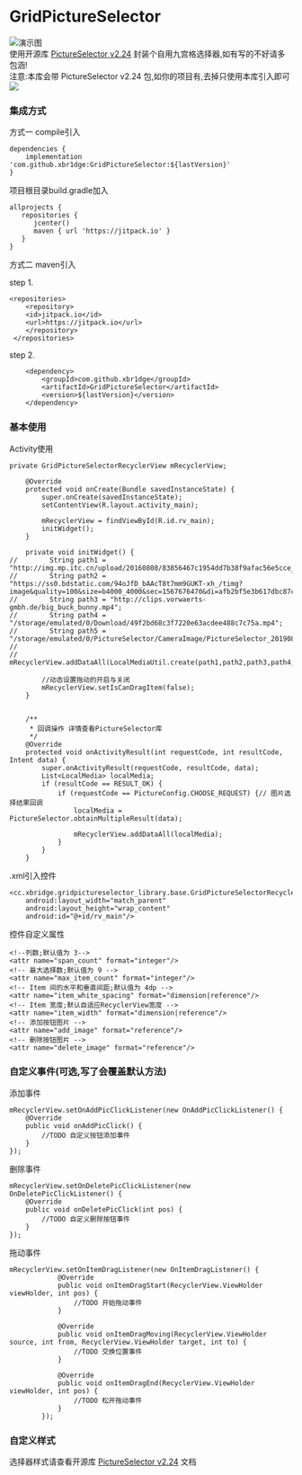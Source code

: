 GridPictureSelector
============
![演示图](image/20190907_114937.gif)<br>
使用开源库 [PictureSelector v2.24](https://github.com/LuckSiege/PictureSelector) 封装个自用九宫格选择器,如有写的不好请多包涵!<br>
注意:本库会带 PictureSelector v2.24 包,如你的项目有,去掉只使用本库引入即可<br>
[![](https://jitpack.io/v/xbr1dge/GridPictureSelector.svg)](https://jitpack.io/#xbr1dge/GridPictureSelector)
### 集成方式
方式一 compile引入
```
dependencies {
	implementation 'com.github.xbr1dge:GridPictureSelector:${lastVersion}'
}
```
项目根目录build.gradle加入
```
allprojects {
   repositories {
      jcenter()
      maven { url 'https://jitpack.io' }
   }
}
```
方式二 maven引入

step 1.
```
<repositories>
	<repository>
	<id>jitpack.io</id>
	<url>https://jitpack.io</url>
	</repository>
 </repositories>
```
step 2.
```
	<dependency>
	    <groupId>com.github.xbr1dge</groupId>
	    <artifactId>GridPictureSelector</artifactId>
	    <version>${lastVersion}</version>
	</dependency>
```
### 基本使用
Activity使用
```
private GridPictureSelectorRecyclerView mRecyclerView;

    @Override
    protected void onCreate(Bundle savedInstanceState) {
        super.onCreate(savedInstanceState);
        setContentView(R.layout.activity_main);

        mRecyclerView = findViewById(R.id.rv_main);
        initWidget();
    }

    private void initWidget() {
//        String path1 = "http://img.mp.itc.cn/upload/20160808/83856467c1954dd7b38f9afac56e5cce_th.jpg";
//        String path2 = "https://ss0.bdstatic.com/94oJfD_bAAcT8t7mm9GUKT-xh_/timg?image&quality=100&size=b4000_4000&sec=1567676470&di=afb2bf5e3b617dbc87ca15a25152e84b&src=http://pic1.cxtuku.com/00/15/61/b55283cc310f.jpg";
//        String path3 = "http://clips.vorwaerts-gmbh.de/big_buck_bunny.mp4";
//        String path4 = "/storage/emulated/0/Download/49f2bd68c3f7220e63acdee488c7c75a.mp4";
//        String path5 = "/storage/emulated/0/PictureSelector/CameraImage/PictureSelector_20190830_090424.JPEG";
//
//        mRecyclerView.addDataAll(LocalMediaUtil.create(path1,path2,path3,path4,path5));
		
        //动态设置拖动的开启与关闭
        mRecyclerView.setIsCanDragItem(false);
    }


    /**
     * 回调操作 详情查看PictureSelector库
     */
    @Override
    protected void onActivityResult(int requestCode, int resultCode, Intent data) {
        super.onActivityResult(requestCode, resultCode, data);
        List<LocalMedia> localMedia;
        if (resultCode == RESULT_OK) {
            if (requestCode == PictureConfig.CHOOSE_REQUEST) {// 图片选择结果回调
                localMedia = PictureSelector.obtainMultipleResult(data);

                mRecyclerView.addDataAll(localMedia);
            }
        }
    }
```
.xml引入控件
```
<cc.xbridge.gridpictureselector_library.base.GridPictureSelectorRecyclerView
    android:layout_width="match_parent"
    android:layout_height="wrap_content"
    android:id="@+id/rv_main"/>
```
控件自定义属性
```
<!--列数;默认值为 3-->
<attr name="span_count" format="integer"/>
<!-- 最大选择数;默认值为 9 -->
<attr name="max_item_count" format="integer"/>
<!-- Item 间的水平和垂直间距;默认值为 4dp -->
<attr name="item_white_spacing" format="dimension|reference"/>
<!-- Item 宽度;默认自适应RecyclerView宽度 -->
<attr name="item_width" format="dimension|reference"/>
<!-- 添加按钮图片 -->
<attr name="add_image" format="reference"/>
<!-- 删除按钮图片 -->
<attr name="delete_image" format="reference"/>
```
### 自定义事件(可选,写了会覆盖默认方法)
添加事件
```
mRecyclerView.setOnAddPicClickListener(new OnAddPicClickListener() {
    @Override
    public void onAddPicClick() {
        //TODO 自定义按钮添加事件
    }
});
```
删除事件
```
mRecyclerView.setOnDeletePicClickListener(new OnDeletePicClickListener() {
    @Override
    public void onDeletePicClick(int pos) {
        //TODO 自定义删除按钮事件
    }
});
```
拖动事件
```
mRecyclerView.setOnItemDragListener(new OnItemDragListener() {
            @Override
            public void onItemDragStart(RecyclerView.ViewHolder viewHolder, int pos) {
                //TODO 开始拖动事件
            }

            @Override
            public void onItemDragMoving(RecyclerView.ViewHolder source, int from, RecyclerView.ViewHolder target, int to) {
                //TODO 交换位置事件
            }

            @Override
            public void onItemDragEnd(RecyclerView.ViewHolder viewHolder, int pos) {
                //TODO 松开拖动事件
            }
        });
```
### 自定义样式
选择器样式请查看开源库 [PictureSelector v2.24](https://github.com/LuckSiege/PictureSelector) 文档 